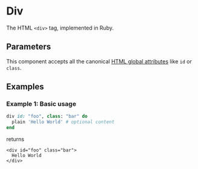 # Div

The HTML `<div>` tag, implemented in Ruby.

## Parameters

This component accepts all the canonical [HTML global attributes](https://www.w3schools.com/tags/ref_standardattributes.asp) like `id` or `class`.

## Examples

### Example 1: Basic usage

```ruby
div id: "foo", class: "bar" do
  plain 'Hello World' # optional content
end
```

returns

```markup
<div id="foo" class="bar">
  Hello World
</div>
```

